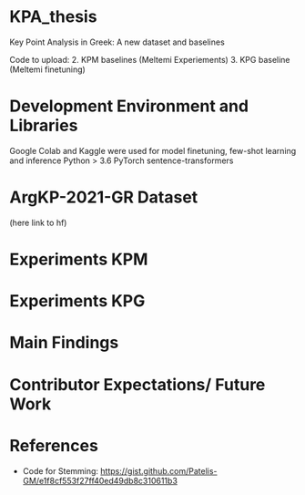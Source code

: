 # KPA_thesis
Key Point Analysis in Greek: A new dataset and baselines

Code to upload:
2. KPM baselines (Meltemi Experiements)
3. KPG baseline (Meltemi finetuning)

# Development Environment and Libraries
Google Colab and Kaggle were used for model finetuning, few-shot learning and inference
Python > 3.6
PyTorch
sentence-transformers


# ArgKP-2021-GR Dataset
(here link to hf)

# Experiments KPM 

# Experiments KPG

# Main Findings

# Contributor Expectations/ Future Work

# References
- Code for Stemming: https://gist.github.com/Patelis-GM/e1f8cf553f27ff40ed49db8c310611b3
